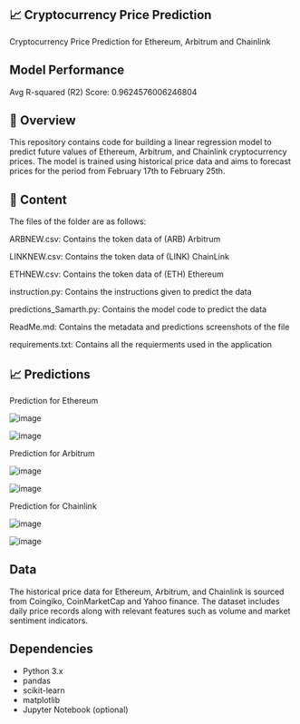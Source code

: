 ## 📈 Cryptocurrency Price Prediction
 Cryptocurrency Price Prediction for Ethereum, Arbitrum and Chainlink

## Model Performance
Avg R-squared (R2) Score: 0.9624576006246804

## 📝 Overview
This repository contains code for building a linear regression model to predict future values of Ethereum, Arbitrum, and Chainlink cryptocurrency prices. The model is trained using historical price data and aims to forecast prices for the period from February 17th to February 25th.

## 📁 Content

The files of the folder are as follows:

ARBNEW.csv: Contains the token data of (ARB) Arbitrum

LINKNEW.csv: Contains the token data of (LINK) ChainLink

ETHNEW.csv: Contains the token data of (ETH) Ethereum

instruction.py: Contains the instructions given to predict the data

predictions_Samarth.py: Contains the model code to predict the data

ReadMe.md: Contains the metadata and predictions screenshots of the file

requirements.txt: Contains all the requierments used in the application

## 📈 Predictions
Prediction for Ethereum

![image](https://github.com/Samarthkr2003/Predictions_Samarth/assets/89212505/114cc408-8368-4f59-af3a-1d65c88365b6)

![image](https://github.com/Samarthkr2003/Predictions_Samarth/assets/89212505/a1bccb54-bc14-4e87-8803-3f17ddf6896c)




Prediction for Arbitrum

![image](https://github.com/Samarthkr2003/Predictions_Samarth/assets/89212505/159b20c4-b521-414c-8ca2-3fb5dcdc2342)

![image](https://github.com/Samarthkr2003/Predictions_Samarth/assets/89212505/6e498976-32de-4765-97da-414a3503cbd0)




Prediction for Chainlink

![image](https://github.com/Samarthkr2003/Predictions_Samarth/assets/89212505/8937403a-cc09-41cc-86b9-508c4b9f7250)

![image](https://github.com/Samarthkr2003/Predictions_Samarth/assets/89212505/86178578-566a-4787-8d09-22c3f8c1742c)


## Data
The historical price data for Ethereum, Arbitrum, and Chainlink is sourced from Coingiko, CoinMarketCap and Yahoo finance. The dataset includes daily price records along with relevant features such as volume and market sentiment indicators.

## Dependencies
- Python 3.x
- pandas
- scikit-learn
- matplotlib
- Jupyter Notebook (optional)


